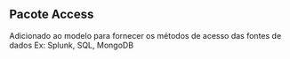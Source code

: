 ## Pacote Access

Adicionado ao modelo para fornecer os métodos de acesso das fontes de dados
Ex: Splunk, SQL, MongoDB